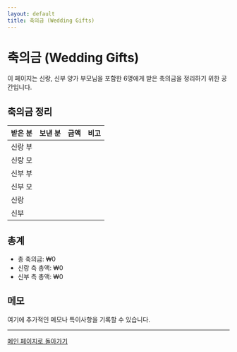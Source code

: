 ```yaml
---
layout: default
title: 축의금 (Wedding Gifts)
---
```


# 축의금 (Wedding Gifts)

이 페이지는 신랑, 신부 양가 부모님을 포함한 6명에게 받은 축의금을 정리하기 위한 공간입니다.

## 축의금 정리

| 받은 분 | 보낸 분 | 금액 | 비고 |
|--------|--------|------|------|
| 신랑 부 |        |      |      |
| 신랑 모 |        |      |      |
| 신부 부 |        |      |      |
| 신부 모 |        |      |      |
| 신랑    |        |      |      |
| 신부    |        |      |      |

## 총계

- 총 축의금: ₩0
- 신랑 측 총액: ₩0
- 신부 측 총액: ₩0

## 메모

여기에 추가적인 메모나 특이사항을 기록할 수 있습니다.

---

[메인 페이지로 돌아가기](index.md)
